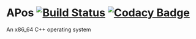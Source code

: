 # APos [![Build Status](https://travis-ci.com/Ashwin-Paudel/APos.svg?branch=main)](https://travis-ci.com/Ashwin-Paudel/APos) [![Codacy Badge](https://app.codacy.com/project/badge/Grade/bbb81d8e50764e1eb5521a6dd3263f3f)](https://www.codacy.com/gh/Ashwin-Paudel/APos/dashboard?utm_source=github.com&amp;utm_medium=referral&amp;utm_content=Ashwin-Paudel/APos&amp;utm_campaign=Badge_Grade)

An x86_64 C++ operating system
